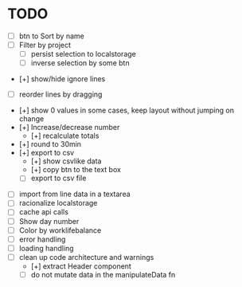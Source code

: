 # TODO

- [ ] btn to Sort by name
- [ ] Filter by project
  - [ ] persist selection to localstorage
  - [ ] inverse selection by some btn
- [+] show/hide ignore lines
- [ ] reorder lines by dragging
- [+] show 0 values in some cases, keep layout without jumping on change
- [+] Increase/decrease number
  - [+] recalculate totals
- [+] round to 30min
- [+] export to csv
  - [+] show csvlike data
  - [+] copy btn to the text box
  - [ ] export to csv file
- [ ] import from line data in a textarea
- [ ] racionalize localstorage
- [ ] cache api calls
- [ ] Show day number
- [ ] Color by worklifebalance
- [ ] error handling
- [ ] loading handling
- [ ] clean up code architecture and warnings
  - [+] extract Header component
  - [ ] do not mutate data in the manipulateData fn
